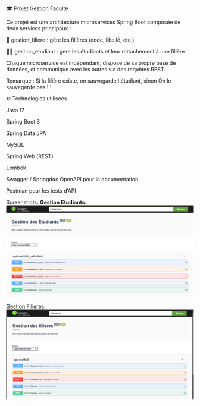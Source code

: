 🎓 Projet Gestion Faculté

Ce projet est une architecture microservices Spring Boot composée de deux services principaux :

🧩 gestion_filiere : gère les filières (code, libellé, etc.)

👨‍🎓 gestion_etudiant : gère les étudiants et leur rattachement à une filière

Chaque microservice est indépendant, dispose de sa propre base de données, et communique avec les autres via des requêtes REST.

Remarque : Si la filière existe, on sauvegarde l'étudiant, sinon On le sauvegarde pas !!!

⚙️ Technologies utilisées

Java 17

Spring Boot 3

Spring Data JPA

MySQL

Spring Web (REST)

Lombok

Swagger / Springdoc OpenAPI pour la documentation

Postman pour les tests d’API

Screenshots:
**Gestion Etudiants:**
![img.png](img.png)

Gestion Filieres:
![img_1.png](img_1.png)
